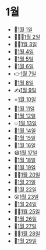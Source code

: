 # 1월

- 💪[1월 1일](1.1.md)
- 🧑‍🤝‍🧑[1월 2일](1.2.md)
- 👨‍💻[1월 3일](1.3.md)
- 👼[1월 4일](1.4.md)
- 🥺[1월 5일](1.5.md)
- 🤴[1월 6일](1.6.md)
- 👉[1월 7일](1.7.md)
- 🍒[1월 8일](1.8.md)
- ✍️[1월 9일](1.9.md)
- ⭐[1월 10일](1.10.md)
- 🐷[1월 11일](1.11.md)
- 🎒[1월 12일](1.12.md)
- 💥[1월 13일](1.13.md)
- 🧵[1월 14일](1.14.md)
- 🥿[1월 15일](1.15.md)
- 🥐[1월 16일](1.16.md)
- 😷[1월 17일](1.17.md)
- 👳[1월 18일](1.18.md)
- 🗻[1월 19일](1.19.md)
- 👩‍🍳[1월 20일](1.20.md)
- 👅[1월 21일](1.21.md)
- 🐇[1월 22일](1.22.md)
- 😵[1월 23일](1.23.md)
- 👹[1월 24일](1.24.md)
- 👨‍🦰[1월 25일](1.25.md)
- 🦾[1월 26일](1.26.md)
- 👲[1월 27일](1.27.md)
- 👨‍🌾[1월 28일](1.28.md)
- 👟[1월 29일](1.29.md)
